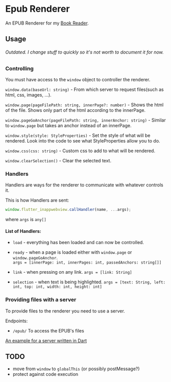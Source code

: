 # Epub Renderer

An EPUB Renderer for my [Book Reader](https://github.com/FlafyDev/epub_reader).

## Usage

###### Outdated. I change stuff to quickly so it's not worth to document it for now.

### Controlling

You must have access to the `window` object to controller the renderer.

`window.data(baseUrl: string)` - From which server to request files(such as html, css, images, ...).

`window.page(pageFilePath: string, innerPage?: number)` - Shows the html of the file. Shows only part of the html according to the innerPage.

`window.pageGoAnchor(pageFilePath: string, innerAnchor: string)` - Similar to `window.page` but takes an anchor instead of an innerPage.

`window.style(style: StyleProperties)` - Set the style of what will be rendered. Look into the code to see what StyleProperties allow you to do.

`window.css(css: string)` - Custom css to add to what will be rendered.

`window.clearSelection()` - Clear the selected text.

### Handlers

Handlers are ways for the renderer to communicate with whatever controls it.

This is how Handlers are sent:

```js
window.flutter_inappwebview.callHandler(name, ...args);
```

where `args` is `any[]`

#### List of Handlers:

- `load` - everything has been loaded and can now be controlled.
- `ready` - when a page is loaded either with `window.page` or `window.pageGoAnchor`.  
  `args = [innerPage: int, innerPages: int, passedAnchors: string[]]`

- `link` - when pressing on any link.
  `args = [link: String]`

- `selection` - when text is being highlighted.
  `args = [text: String, left: int, top: int, width: int, height: int]`

### Providing files with a server

To provide files to the renderer you need to use a server.

Endpoints:

- `/epub/` To access the EPUB's files

[An example for a server written in Dart](https://github.com/FlafyDev/epub_renderer_server)

## TODO

- move from `window` to `globalThis` (or possibly postMessage?)
- protect against code execution
